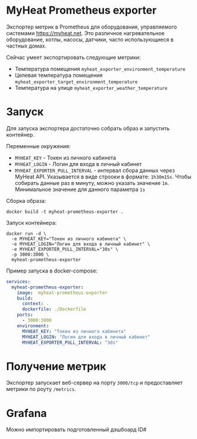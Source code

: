 # MyHeat Prometheus exporter
Экспортер метрик в Prometheus для оборудования, управляемого системами https://myheat.net.
Это различное нагревательное оборудование, котлы, насосы, датчики, часто использующиеся в частных домах.

Сейчас умеет экспортировать следующие метрики:
- Температура помещения `myheat_exporter_environment_temperature`
- Целевая температура помещения `myheat_exporter_target_environment_temperature`
- Температура на улице `myheat_exporter_weather_temperature`

# Запуск
Для запуска экспортера достаточно собрать образ и запустить контейнер.

Переменные окружения:
- `MYHEAT_KEY` - Токен из личного кабинета
- `MYHEAT_LOGIN` - Логин для входа в личный кабинет
- `MYHEAT_EXPORTER_PULL_INTERVAL` - интервал сбора данных через MyHeat API. Указывается в виде строоки в формате: `1h30m15s`. Чтобы собирать данные раз в минуту, можно указать значение `1m`. Минимальное значение для данного параметра `1s`

Сборка образа:
```shell
docker build -t myheat-prometheus-exporter .
```

Запуск контейнера:
```shell
docker run -d \
  -e MYHEAT_KEY="Токен из личного кабинета" \
  -e MYHEAT_LOGIN="Логин для входа в личный кабинет" \
  -e MYHEAT_EXPORTER_PULL_INTERVAL="30s" \
  -p 3000:3000 \
  myheat-prometheus-exporter
```

Пример запуска в docker-compose:
```yaml
services:
  myheat-prometheus-exporter:
    image:  myheat-prometheus-exporter
    build:
      context: .
      dockerfile: ./Dockerfile
    ports:
      - 3000:3000
    environment:
      MYHEAT_KEY: "Токен из личного кабинета"
      MYHEAT_LOGIN: "Логин для входа в личный кабинет"
      MYHEAT_EXPORTER_PULL_INTERVAL: "30s"
```

# Получение метрик
Экспортер запускает веб-сервер на порту `3000/tcp` и предоставляет метрики по роуту `/metrics`.

# Grafana
Можно импортировать подготовленный дэшбоард ID#